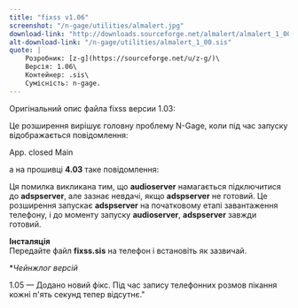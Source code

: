 ```yaml
---
title: "fixss v1.06"
screenshot: "/n-gage/utilities/almalert.jpg"
download-link: "http://downloads.sourceforge.net/almalert/almalert_1_00.zip"
alt-download-link: "/n-gage/utilities/almalert_1_00.sis"
quote: |
    Розробник: [z-g](https://sourceforge.net/u/z-g/)\
    Версія: 1.06\
    Контейнер: .sis\
    Сумісність: n-gage.
---
```


Оригінальний опис файла fixss версии 1.03:

Це розширення вирішує головну проблему N-Gage, коли під час запуску відображається повідомлення:

App. closed
Main

а на прошивці **4.03** таке повідомлення:

Ця помилка викликана тим, що **audioserver** намагається підключитися до **adspserver**, але зазнає невдачі, якщо **adspserver** не готовий. Це розширення запускає **adspserver** на початковому етапі завантаження телефону, і до моменту запуску **audioserver**, **adspserver** завжди готовий.

**Інсталяція**  
Передайте файл **fixss.sis** на телефон і встановіть як зазвичай.

**Чейнжлог версій*  

1.05 — Додано новий фікс. Під час запису телефонних розмов пікання кожні п'ять секунд тепер відсутнє."